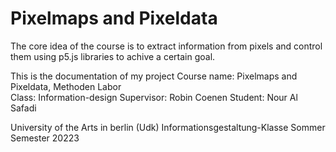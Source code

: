 # Pixelmaps and Pixeldata

The core idea of the course is to extract information from pixels 
and control them using p5.js libraries to achive a certain goal.

This is the documentation of my project 
Course name: Pixelmaps and Pixeldata, Methoden Labor <br>
Class: Information-design 
Supervisor: Robin Coenen 
Student: Nour Al Safadi 

University of the Arts in berlin (Udk)
Informationsgestaltung-Klasse
Sommer Semester 20223
